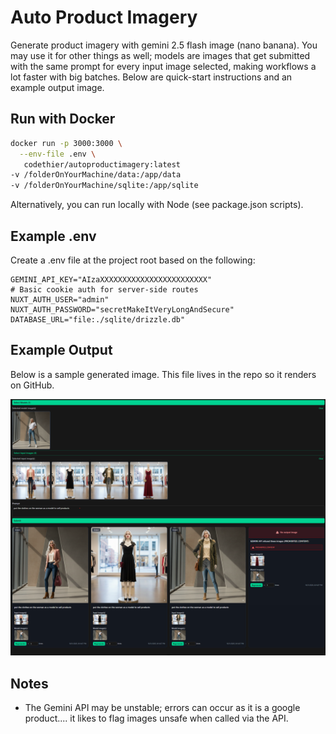 # Auto Product Imagery

Generate product imagery with gemini 2.5 flash image (nano banana). You may use it for other things as well; models are images that get submitted with the same prompt for every input image selected, making workflows a lot faster with big batches. Below are quick-start instructions and an example output image.


## Run with Docker

```bash
docker run -p 3000:3000 \
  --env-file .env \
   codethier/autoproductimagery:latest
-v /folderOnYourMachine/data:/app/data 
-v /folderOnYourMachine/sqlite:/app/sqlite
```

Alternatively, you can run locally with Node (see package.json scripts).

## Example .env

Create a .env file at the project root based on the following:

```env
GEMINI_API_KEY="AIzaXXXXXXXXXXXXXXXXXXXXXXXX"
# Basic cookie auth for server-side routes
NUXT_AUTH_USER="admin"
NUXT_AUTH_PASSWORD="secretMakeItVeryLongAndSecure"
DATABASE_URL="file:./sqlite/drizzle.db"
```

## Example Output

Below is a sample generated image. This file lives in the repo so it renders on GitHub.

![Example generated image](public/examples/img.png)

## Notes

- The Gemini API may be unstable; errors can occur as it is a google product.... it likes to flag images unsafe when called via the API.